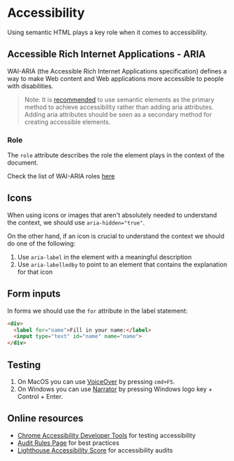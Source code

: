 # Accessibility

Using semantic HTML plays a key role when it comes to accessibility.

## Accessible Rich Internet Applications - ARIA

WAI-ARIA (the Accessible Rich Internet Applications specification) defines a way to make Web content and Web applications more accessible to people with disabilities.

> Note: It is [recommended](https://www.w3.org/TR/using-aria/#notes2) to use semantic elements as the primary method to achieve accessibility rather than adding aria attributes. Adding aria attributes should be seen as a secondary method for creating accessible elements.

### Role

The `role` attribute describes the role the element plays in the context of the document.

Check the list of WAI-ARIA roles [here](https://www.w3.org/TR/wai-aria-1.1/#landmark_roles)

## Icons

When using icons or images that aren't absolutely needed to understand the context, we should use `aria-hidden="true"`.

On the other hand, if an icon is crucial to understand the context we should do one of the following:

1. Use `aria-label` in the element with a meaningful description
1. Use `aria-labelledby` to point to an element that contains the explanation for that icon

## Form inputs

In forms we should use the `for` attribute in the label statement:

```html
<div>
  <label for="name">Fill in your name:</label>
  <input type="text" id="name" name="name">
</div>
```

## Testing

1. On MacOS you can use [VoiceOver](https://www.apple.com/accessibility/mac/vision/) by pressing `cmd+F5`.
1. On Windows you can use [Narrator](https://www.microsoft.com/en-us/accessibility/windows) by pressing Windows logo key + Control + Enter.

## Online resources

- [Chrome Accessibility Developer Tools](https://github.com/GoogleChrome/accessibility-developer-tools) for testing accessibility
- [Audit Rules Page](https://github.com/GoogleChrome/accessibility-developer-tools/wiki/Audit-Rules) for best practices
- [Lighthouse Accessibility Score](https://web.dev/performance-scoring/) for accessibility audits
